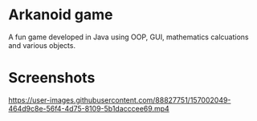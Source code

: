 # Arkanoid game

A fun game developed in Java using OOP, GUI, mathematics calcuations and various objects.



# Screenshots

https://user-images.githubusercontent.com/88827751/157002049-464d9c8e-56f4-4d75-8109-5b1dacccee69.mp4

